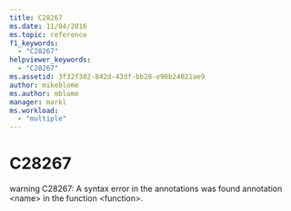 ```yaml
---
title: C28267
ms.date: 11/04/2016
ms.topic: reference
f1_keywords:
  - "C28267"
helpviewer_keywords:
  - "C28267"
ms.assetid: 3f32f302-842d-43df-bb28-e90b24021ae9
author: mikeblome
ms.author: mblome
manager: markl
ms.workload:
  - "multiple"
---
```

# C28267
warning C28267: A syntax error in the annotations was found annotation \<name> in the function \<function>.